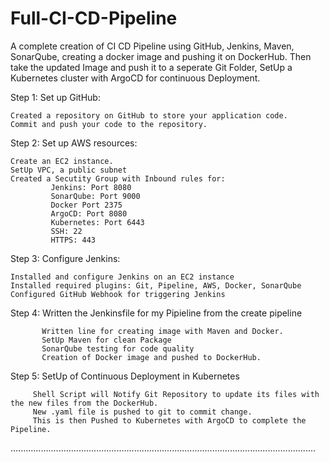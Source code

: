 # Full-CI-CD-Pipeline
A complete creation of CI CD Pipeline using GitHub, Jenkins, Maven, SonarQube, creating a docker image and pushing it on DockerHub.   Then take the updated Image and push it to a seperate Git Folder, SetUp a Kubernetes cluster with ArgoCD for continuous Deployment.

Step 1:
Set up GitHub:

    Created a repository on GitHub to store your application code.
    Commit and push your code to the repository.

Step 2:
Set up AWS resources:

    Create an EC2 instance. 
    SetUp VPC, a public subnet
    Created a Secutity Group with Inbound rules for:
             Jenkins: Port 8080
             SonarQube: Port 9000
             Docker Port 2375 
             ArgoCD: Port 8080
             Kubernetes: Port 6443
             SSH: 22
             HTTPS: 443

Step 3:
Configure Jenkins:

    Installed and configure Jenkins on an EC2 instance
    Installed required plugins: Git, Pipeline, AWS, Docker, SonarQube
    Configured GitHub Webhook for triggering Jenkins
   
Step 4:
Written the Jenkinsfile for my Pipieline from the create pipeline
 
           Written line for creating image with Maven and Docker.
           SetUp Maven for clean Package
           SonarQube testing for code quality
           Creation of Docker image and pushed to DockerHub.

Step 5:
SetUp of Continuous Deployment in Kubernetes

         Shell Script will Notify Git Repository to update its files with the new files from the DockerHub.
         New .yaml file is pushed to git to commit change.
         This is then Pushed to Kubernetes with ArgoCD to complete the Pipeline.
         
.........................................................................................................................
  
  
               

